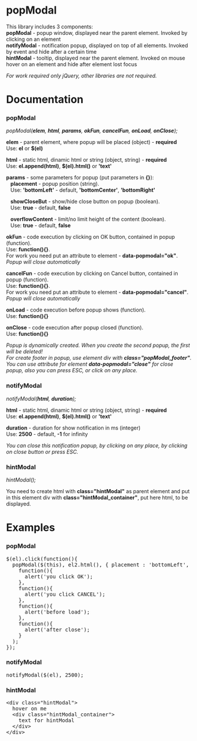 popModal
========

This library includes 3 components:<br>
<b>popModal</b> - popup window, displayed near the parent element. Invoked by clicking on an element<br>
<b>notifyModal</b> - notification popup, displayed on top of all elements. Invoked by event and hide after a certain time<br>
<b>hintModal</b> - tooltip, displayed near the parent element. Invoked on mouse hover on an element and hide after element lost focus<br>

<i>For work required only jQuery, other libraries are not required.</i>


Documentation
=============

<h3>popModal</h3>
<p><i>popModal(<b>elem</b>, <b>html</b>, <b>params</b>, <b>okFun</b>, <b>cancelFun</b>, <b>onLoad</b>, <b>onClose</b>);</i></p>

<b>elem</b> - parent element, where popup will be placed (object) - <b>required</b><br>
Use: <b>el</b> or <b>$(el)</b><br>

<b>html</b> - static html, dinamic html or string (object, string) - <b>required</b><br>
Use: <b>el.append(html)</b>, <b>$(el).html()</b> or <b>'text'</b><br>

<b>params</b> - some parameters for popup (put parameters in <b>{}</b>):<br>
&nbsp;&nbsp;&nbsp;<b>placement</b> - popup position (string).<br>
&nbsp;&nbsp;&nbsp;Use: <b>'bottomLeft'</b> - default, <b>'bottomCenter'</b>, <b>'bottomRight'</b><br>

&nbsp;&nbsp;&nbsp;<b>showCloseBut</b> - show/hide close button on popup (boolean).<br>
&nbsp;&nbsp;&nbsp;Use: <b>true</b> - default, <b>false</b><br>

&nbsp;&nbsp;&nbsp;<b>overflowContent</b> - limit/no limit height of the content (boolean).<br>
&nbsp;&nbsp;&nbsp;Use: <b>true</b> - default, <b>false</b><br>

<b>okFun</b> - code execution by clicking on OK button, contained in popup (function).<br>
Use: <b>function(){}</b>.<br>
For work you need put an attribute to element - <b>data-popmodal="ok"</b>. <i>Popup will close automatically</i><br>

<b>cancelFun</b> - code execution by clicking on Cancel button, contained in popup (function).<br>
Use: <b>function(){}</b>.<br>
For work you need put an attribute to element - <b>data-popmodal="cancel"</b>. <i>Popup will close automatically</i><br>

<b>onLoad</b> - code execution before popup shows (function).<br>
Use: <b>function(){}</b><br>

<b>onClose</b> - code execution after popup closed (function).<br>
Use: <b>function(){}</b><br>

<i>Popup is dynamically created. When you create the second popup, the first will be deleted!</i><br>
<i>For create footer in popup, use element div with <b>class="popModal_footer"</b>. You can use attribute for element <b>data-popmodal="close"</b> for close popup, also you can press ESC, or click on any place.</i>



<h3>notifyModal</h3>
<p><i>notifyModal(<b>html</b>, <b>duration</b>);</i></p>

<b>html</b> - static html, dinamic html or string (object, string) - <b>required</b><br>
Use: <b>el.append(html)</b>, <b>$(el).html()</b> or <b>'text'</b><br>

<b>duration</b> - duration for show notification in ms (integer)<br>
Use: <b>2500</b> - default, <b>-1</b> for infinity<br>

<i>You can close this notification popup, by clicking on any place, by clicking on close button or press ESC.</i><br>




<h3>hintModal</h3>
<p><i>hintModal();</i></p>

You need to create html with <b>class="hintModal"</b> as parent element and put in this element div with <b>class="hintModal_container"</b>, put here html, to be displayed.<br>



Examples
========

<h3>popModal</h3>
<pre>
$(el).click(function(){
  popModal($(this), el2.html(), { placement : 'bottomLeft', showCloseBut : true, overflowContent : true },
    function(){
      alert('you click OK');
    },
    function(){
      alert('you click CANCEL');
    },
    function(){
      alert('before load');
    },
    function(){
      alert('after close');
    }
  );
});
</pre>


<h3>notifyModal</h3>
<pre>
notifyModal($(el), 2500);
</pre>


<h3>hintModal</h3>

<pre>
&lt;div class="hintModal"&gt;
  hover on me
  &lt;div class="hintModal_container"&gt;
    text for hintModal
  &lt;/div&gt;
&lt;/div&gt;
</pre>
